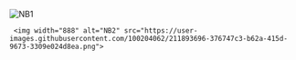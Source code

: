 ![NB1](https://user-images.githubusercontent.com/100204062/211893651-ec3a77a3-20ab-433c-9160-e6ba3ada4613.png)





     <img width="888" alt="NB2" src="https://user-images.githubusercontent.com/100204062/211893696-376747c3-b62a-415d-9673-3309e024d8ea.png">
